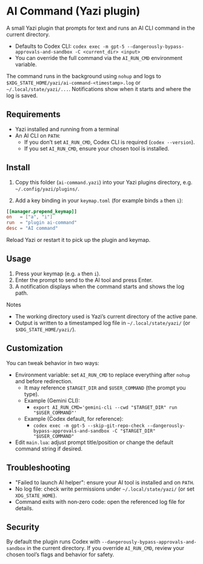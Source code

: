 # AI Command (Yazi plugin)

A small Yazi plugin that prompts for text and runs an AI CLI command in the current directory.

- Defaults to Codex CLI: `codex exec -m gpt-5 --dangerously-bypass-approvals-and-sandbox -C <current_dir> <input>`
- You can override the full command via the `AI_RUN_CMD` environment variable.

The command runs in the background using `nohup` and logs to
`$XDG_STATE_HOME/yazi/ai-command-<timestamp>.log` or `~/.local/state/yazi/...`.
Notifications show when it starts and where the log is saved.

## Requirements

- Yazi installed and running from a terminal
- An AI CLI on `PATH`:
  - If you don’t set `AI_RUN_CMD`, Codex CLI is required (`codex --version`).
  - If you set `AI_RUN_CMD`, ensure your chosen tool is installed.

## Install

1) Copy this folder (`ai-command.yazi`) into your Yazi plugins directory, e.g. `~/.config/yazi/plugins/`.

2) Add a key binding in your `keymap.toml` (for example binds `a` then `i`):

```toml
[[manager.prepend_keymap]]
on   = ["a", "i"]
run  = "plugin ai-command"
desc = "AI command"
```

Reload Yazi or restart it to pick up the plugin and keymap.

## Usage

1) Press your keymap (e.g. `a` then `i`).
2) Enter the prompt to send to the AI tool and press Enter.
3) A notification displays when the command starts and shows the log path.

Notes
- The working directory used is Yazi’s current directory of the active pane.
- Output is written to a timestamped log file in `~/.local/state/yazi/` (or `$XDG_STATE_HOME/yazi/`).

## Customization

You can tweak behavior in two ways:

- Environment variable: set `AI_RUN_CMD` to replace everything after `nohup` and before redirection.
  - It may reference `$TARGET_DIR` and `$USER_COMMAND` (the prompt you type).
  - Example (Gemini CLI):
    - `export AI_RUN_CMD='gemini-cli --cwd "$TARGET_DIR" run "$USER_COMMAND"'`
  - Example (Codex default, for reference):
    - `codex exec -m gpt-5 --skip-git-repo-check --dangerously-bypass-approvals-and-sandbox -C "$TARGET_DIR" "$USER_COMMAND"`
- Edit `main.lua`: adjust prompt title/position or change the default command string if desired.

## Troubleshooting

- "Failed to launch AI helper": ensure your AI tool is installed and on `PATH`.
- No log file: check write permissions under `~/.local/state/yazi/` (or set `XDG_STATE_HOME`).
- Command exits with non‑zero code: open the referenced log file for details.

## Security

By default the plugin runs Codex with `--dangerously-bypass-approvals-and-sandbox` in the current directory.
If you override `AI_RUN_CMD`, review your chosen tool’s flags and behavior for safety.

